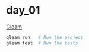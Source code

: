 # day_01

[Gleam](https://gleam.run/)

```sh
gleam run   # Run the project
gleam test  # Run the tests
```
